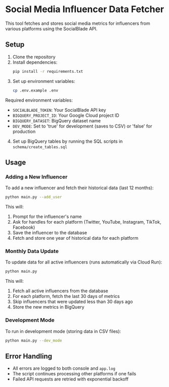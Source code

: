 # Social Media Influencer Data Fetcher

This tool fetches and stores social media metrics for influencers from various platforms using the SocialBlade API.

## Setup

1. Clone the repository
2. Install dependencies:
   ```bash
   pip install -r requirements.txt
   ```
3. Set up environment variables:
   ```bash
   cp .env.example .env
   ```

Required environment variables:

- `SOCIALBLADE_TOKEN`: Your SocialBlade API key
- `BIGQUERY_PROJECT_ID`: Your Google Cloud project ID
- `BIGQUERY_DATASET`: BigQuery dataset name
- `DEV_MODE`: Set to 'true' for development (saves to CSV) or 'false' for production

4. Set up BigQuery tables by running the SQL scripts in `schema/create_tables.sql`

## Usage

### Adding a New Influencer

To add a new influencer and fetch their historical data (last 12 months):

```bash
python main.py --add_user
```

This will:

1. Prompt for the influencer's name
2. Ask for handles for each platform (Twitter, YouTube, Instagram, TikTok, Facebook)
3. Save the influencer to the database
4. Fetch and store one year of historical data for each platform

### Monthly Data Update

To update data for all active influencers (runs automatically via Cloud Run):

```bash
python main.py
```

This will:

1. Fetch all active influencers from the database
2. For each platform, fetch the last 30 days of metrics
3. Skip influencers that were updated less than 30 days ago
4. Store the new metrics in BigQuery

### Development Mode

To run in development mode (storing data in CSV files):

```bash
python main.py --dev_mode
```

## Error Handling

- All errors are logged to both console and `app.log`
- The script continues processing other platforms if one fails
- Failed API requests are retried with exponential backoff
